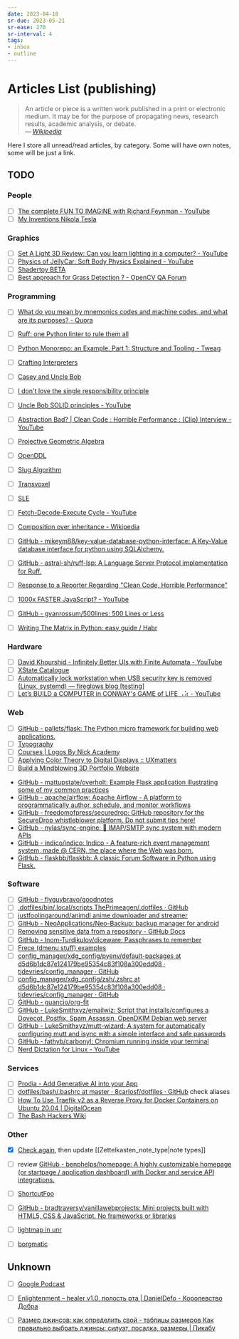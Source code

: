 ```yaml
---
date: 2023-04-18
sr-due: 2023-05-21
sr-ease: 270
sr-interval: 4
tags:
- inbox
- outline
---
```


# Articles List (publishing)

> An article or piece is a written work published in a print or electronic
> medium. It may be for the purpose of propagating news, research results,
> academic analysis, or debate.\
> — <cite>[Wikipedia](https://en.wikipedia.org/wiki/Article)</cite>

Here I store all unread/read articles, by category. Some will have own notes,
some will be just a link.

## TODO

### People

- [ ] [The complete FUN TO IMAGINE with Richard Feynman - YouTube](https://www.youtube.com/watch?v=P1ww1IXRfTA)
- [ ] [My Inventions Nikola Tesla](https://archive.org/details/MyInventionsNikolaTesla/page/n29/mode/2up)

### Graphics

- [ ] [Set A Light 3D Review: Can you learn lighting in a computer? - YouTube](https://www.youtube.com/watch?v=YFlC6RL1MmM)
- [ ] [Physics of JellyCar: Soft Body Physics Explained - YouTube](https://www.youtube.com/watch?v=3OmkehAJoyo)
- [ ] [Shadertoy BETA](https://www.shadertoy.com/)
- [ ] [Best approach for Grass Detection ? - OpenCV QA Forum](https://answers.opencv.org/question/103496/best-approach-for-grass-detection/)

### Programming

- [ ] [What do you mean by mnemonics codes and machine codes, and what are its purposes? - Quora](https://www.quora.com/What-do-you-mean-by-mnemonics-codes-and-machine-codes-and-what-are-its-purposes)

- [ ] [Ruff: one Python linter to rule them all](https://blog.jerrycodes.com/ruff-the-python-linter/)
- [ ] [Python Monorepo: an Example. Part 1: Structure and Tooling - Tweag](https://www.tweag.io/blog/2023-04-04-python-monorepo-1/)

- [ ] [Crafting Interpreters](http://craftinginterpreters.com/)

- [ ] [Casey and Uncle Bob](https://github.com/cmuratori/misc/blob/main/cleancodeqa.md)
- [ ] [I don't love the single responsibility principle](https://sklivvz.com/posts/i-dont-love-the-single-responsibility-principle)
- [ ] [Uncle Bob SOLID principles - YouTube](https://www.youtube.com/watch?v=zHiWqnTWsn4)
- [ ] [Abstraction Bad? | Clean Code : Horrible Performance : (Clip) Interview - YouTube](https://www.youtube.com/watch?v=DsAclZbP_Us)

- [ ] [Projective Geometric Algebra](https://projectivegeometricalgebra.org/)

- [ ] [OpenDDL](https://openddl.org/openddl.pdf)
- [ ] [Slug Algorithm](https://sluglibrary.com/slug_algorithm.pdf)
- [ ] [Transvoxel](https://transvoxel.org/Transvoxel.pdf)
- [ ] [SLE](https://greenlab.di.uminho.pt/wp-content/uploads/2017/09/paperSLE.pdf)

- [ ] [Fetch-Decode-Execute Cycle - YouTube](https://www.youtube.com/watch?v=XM4lGflQFvA)
- [ ] [Composition over inheritance - Wikipedia](https://en.wikipedia.org/wiki/Composition_over_inheritance)
- [ ] [GitHub - mikeym88/key-value-database-python-interface: A Key-Value database interface for python using SQLAlchemy.](https://github.com/mikeym88/key-value-database-python-interface)
- [ ] [GitHub - astral-sh/ruff-lsp: A Language Server Protocol implementation for Ruff.](https://github.com/charliermarsh/ruff-lsp)
- [ ] [Response to a Reporter Regarding "Clean Code, Horrible Performance" ](https://www.computerenhance.com/p/response-to-a-reporter-regarding?publication_id=865289&post_id=113333520&isFreemail=true%E2%86%B5)
- [ ] [1000x FASTER JavaScript? - YouTube](https://www.youtube.com/watch?v=B76gFi43HvM)
- [ ] [GitHub - gvanrossum/500lines: 500 Lines or Less](https://github.com/gvanrossum/500lines)
- [ ] [Writing The Matrix in Python: easy guide / Habr](https://habr.com/en/articles/720452/)

### Hardware

- [ ] [David Khourshid - Infinitely Better UIs with Finite Automata - YouTube](https://www.youtube.com/watch?v=VU1NKX6Qkxc)
- [ ] [XState Catalogue](https://xstate-catalogue.com/)
- [ ] [Automatically lock workstation when USB security key is removed (Linux, systemd) — fireglows blog \[testing\]](https://blog.fireglow.de/automatically-lock-workstation-when-usb-security-key-is-removed-linux-systemd)
- [ ] [Let’s BUILD a COMPUTER in CONWAY's GAME of LIFE ⠠⠵ - YouTube](https://www.youtube.com/watch?v=Kk2MH9O4pXY)

### Web

- [ ] [GitHub - pallets/flask: The Python micro framework for building web applications.](https://github.com/pallets/flask)
- [ ] [Typography](https://myst-parser.readthedocs.io/en/latest/syntax/typography.html)
- [ ] [Courses | Logos By Nick Academy](https://logosbynick.teachable.com/)
- [ ] [Applying Color Theory to Digital Displays :: UXmatters](https://www.uxmatters.com/mt/archives/2007/01/applying-color-theory-to-digital-displays.php)
- [ ] [Build a Mindblowing 3D Portfolio Website](https://youtu.be/Q7AOvWpIVHU)
- [GitHub - mattupstate/overholt: Example Flask application illustrating some of my common practices](https://github.com/mattupstate/overholt)
- [GitHub - apache/airflow: Apache Airflow - A platform to programmatically author, schedule, and monitor workflows](https://github.com/apache/airflow)
- [GitHub - freedomofpress/securedrop: GitHub repository for the SecureDrop whistleblower platform. Do not submit tips here!](https://github.com/freedomofpress/securedrop)
- [GitHub - nylas/sync-engine: :incoming_envelope: IMAP/SMTP sync system with modern APIs](https://github.com/nylas/sync-engine)
- [GitHub - indico/indico: Indico - A feature-rich event management system, made @ CERN, the place where the Web was born.](https://github.com/indico/indico)
- [GitHub - flaskbb/flaskbb: A classic Forum Software in Python using Flask.](https://github.com/flaskbb/flaskbb)


### Software

- [ ] [GitHub - flyguybravo/goodnotes](https://github.com/flyguybravo/goodnotes)
- [ ] [.dotfiles/bin/.local/scripts ThePrimeagen/.dotfiles · GitHub](https://github.com/ThePrimeagen/.dotfiles/tree/master/bin/.local/scripts)
- [ ] [justfoolingaround/animdl anime downloader and streamer](https://github.com/justfoolingaround/animdl)
- [ ] [GitHub - NeoApplications/Neo-Backup: backup manager for android](https://github.com/NeoApplications/Neo-Backup)
- [ ] [Removing sensitive data from a repository - GitHub Docs](https://docs.github.com/en/authentication/keeping-your-account-and-data-secure/removing-sensitive-data-from-a-repository)
- [ ] [GitHub - Inom-Turdikulov/diceware: Passphrases to remember](https://github.com/Inom-Turdikulov/diceware)
- [ ] [Frece (dmenu stuff) examples](https://github.com/YodaEmbedding/frece/tree/master/examples)
- [ ] [config_manager/xdg_config/pyenv/default-packages at d5d6b1dc87e124179be95354c83f108a300edd08 · tjdevries/config_manager · GitHub](https://github.com/tjdevries/config_manager/blob/d5d6b1dc87e124179be95354c83f108a300edd08/xdg_config/pyenv/default-packages)
- [ ] [config_manager/xdg_config/zsh/.zshrc at d5d6b1dc87e124179be95354c83f108a300edd08 · tjdevries/config_manager · GitHub](https://github.com/tjdevries/config_manager/blob/d5d6b1dc87e124179be95354c83f108a300edd08/xdg_config/zsh/.zshrc)
- [ ] [GitHub - guancio/org-fit](https://github.com/guancio/org-fit)
- [ ] [GitHub - LukeSmithxyz/emailwiz: Script that installs/configures a Dovecot, Postfix, Spam Assassin, OpenDKIM Debian web server](https://github.com/LukeSmithxyz/emailwiz)
- [ ] [GitHub - LukeSmithxyz/mutt-wizard: A system for automatically configuring mutt and isync with a simple interface and safe passwords](https://github.com/LukeSmithxyz/mutt-wizard)
- [ ] [GitHub - fathyb/carbonyl: Chromium running inside your terminal](https://github.com/fathyb/carbonyl)
- [ ] [Nerd Dictation for Linux - YouTube](https://www.youtube.com/watch?v=T7sR-4DFhpQ)

### Services

- [ ] [Prodia - Add Generative AI into your App](https://prodia.com/)
- [ ] [dotfiles/bash/.bashrc at master · 8carlosf/dotfiles · GitHub](https://github.com/8carlosf/dotfiles/blob/master/bash/.bashrc#L34) check aliases
- [ ] [How To Use Traefik v2 as a Reverse Proxy for Docker Containers on Ubuntu 20.04  | DigitalOcean](https://www.digitalocean.com/community/tutorials/how-to-use-traefik-v2-as-a-reverse-proxy-for-docker-containers-on-ubuntu-20-04)
- [ ] [The Bash Hackers Wiki](https://wiki.bash-hackers.org/doku.php)

### Other

- [x] [Check again](https://notes.andymatuschak.org/Taxonomy_of_note_types), then update [[Zettelkasten_note_type|note types]]
- [ ] review [GitHub - benphelps/homepage: A highly customizable homepage (or startpage / application dashboard) with Docker and service API integrations.](https://github.com/benphelps/homepage)
- [ ] [ShortcutFoo](https://www.shortcutfoo.com/)
- [ ] [GitHub - bradtraversy/vanillawebprojects: Mini projects built with HTML5, CSS &amp; JavaScript. No frameworks or libraries](https://github.com/bradtraversy/vanillawebprojects)

- [ ] [lightmap in unr](https://www.unrealsp.org/forums/viewtopic.php?f=3&t=4601)
- [ ] [borgmatic](https://torsion.org/borgmatic/)


## Unknown

- [ ] [Google Podcast](https://cdn.changelog.com/uploads/podcast/3/the-changelog-3.mp3)
- [ ] [Enlightenment – healer v1.0, полость рта | DanielDefo - Королевство Добра](https://danieldefo.ru/threads/enlightenment-healer-v1-0.14516/#post-781108)
- [ ] [Размер джинсов: как определить свой - таблицы размеров Как правильно выбрать джинсы: силуэт, посадка, размеры | Пикабу](https://pikabu.ru/story/razmer_dzhinsov_kak_opredelit_svoy__tablitsyi_razmerov_kak_pravilno_vyibrat_dzhinsyi_siluyet_posadka_razmeryi_6417938)


